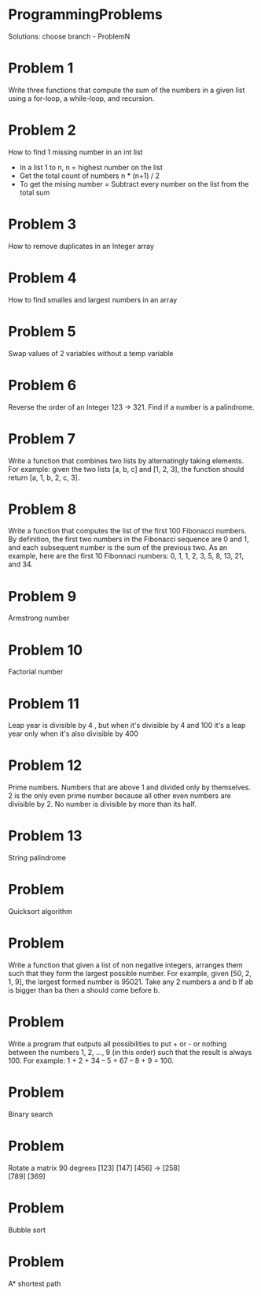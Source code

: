 # ProgrammingProblems

Solutions: choose branch - ProblemN

# Problem 1
Write three functions that compute the sum of the numbers in a given list using a for-loop, a while-loop, and recursion.

# Problem 2
How to find 1 missing number in an int list
* In a list 1 to n, n = highest number on the list
* Get the total count of numbers n * (n+1) / 2
* To get the mising number = Subtract every number on the list from the total sum

# Problem 3
How to remove duplicates in an Integer array

# Problem 4
How to find smalles and largest numbers in an array

# Problem 5
Swap values of 2 variables without a temp variable

# Problem 6
Reverse the order of an Integer 123 -> 321. Find if a number is a palindrome.

# Problem 7
Write a function that combines two lists by alternatingly taking elements. For example: given the two lists [a, b, c] and [1, 2, 3], the function should return [a, 1, b, 2, c, 3].

# Problem 8
Write a function that computes the list of the first 100 Fibonacci numbers. By definition, the first two numbers in the Fibonacci sequence are 0 and 1, and each subsequent number is the sum of the previous two. As an example, here are the first 10 Fibonnaci numbers: 0, 1, 1, 2, 3, 5, 8, 13, 21, and 34.

# Problem 9
Armstrong number

# Problem 10 
Factorial number

# Problem 11
Leap year is divisible by 4
, but when it's divisible by 4 and 100 it's a leap year only when it's also divisible by 400

# Problem 12
Prime numbers. Numbers that are above 1 and divided only by themselves.
2 is the only even prime number because all other even numbers are divisible by 2.
No number is divisible by more than its half.

# Problem 13 
String palindrome

# Problem 
Quicksort algorithm

# Problem
Write a function that given a list of non negative integers, arranges them such that they form the largest possible number. 
For example, given [50, 2, 1, 9], the largest formed number is 95021.
Take any 2 numbers a and b
If ab is bigger than ba then a should come before b.

# Problem
Write a program that outputs all possibilities to put + or - or nothing between the numbers 1, 2, ..., 9 (in this order) such that the result is always 100. For example: 1 + 2 + 34 – 5 + 67 – 8 + 9 = 100.

# Problem
Binary search

# Problem
Rotate a matrix 90 degrees
[123]      [147]
[456]  ->  [258]  
[789]      [369]

# Problem 
Bubble sort

# Problem
A* shortest path